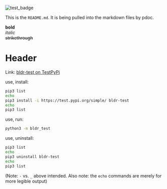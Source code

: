 
![test_badge](https://github.com/ethanmsl/bldr_test/actions/workflows/test-poet.yml/badge.svg)


This is the `README.md`.  It is being pulled into the markdown files by pdoc.

**bold**  
*italic*  
~~strikethrough~~  

# Header

Link: [bldr-test on TestPyPi](https://test.pypi.org/project/bldr-test/)

use, install:
```zsh
pip3 list
echo
pip3 install -i https://test.pypi.org/simple/ bldr-test
echo
pip3 list
```

use, run:
```zsh
python3 -m bldr_test
```

use, uninstall:
```zsh
pip3 list
echo
pip3 uninstall bldr-test
echo
pip3 list
```

(Note: `-` vs. `_` above intended.  Also note: the `echo` commands are merely for more legible output)
